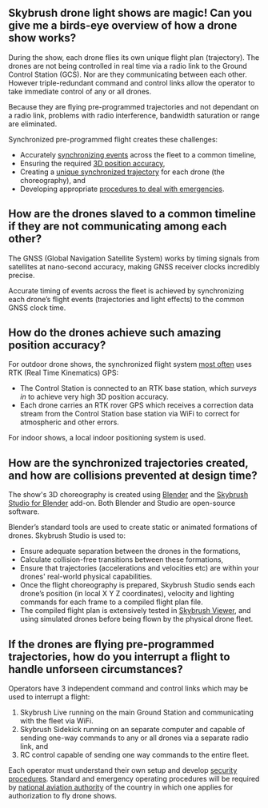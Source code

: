 
## Skybrush drone light shows are magic! Can you give me a birds-eye overview of how a drone show works?

During the show, each drone flies its own unique flight plan (trajectory). The drones are not being controlled in real time via a radio link to the Ground Control Station (GCS). Nor are they communicating between each other. However triple-redundant command and control links allow the operator to take immediate control of any or all drones.

Because they are flying pre-programmed trajectories and not dependant on a radio link, problems with radio interference, bandwidth saturation or range are eliminated.

Synchronized pre-programmed flight creates these challenges:

- Accurately [synchronizing events](#how-are-the-drones-slaved-to-a-common-timeline-if-they-are-not-communicating-among-each-other) across the fleet to a common timeline,
- Ensuring the required [3D position accuracy](#how-do-the-drones-achieve-such-amazing-position-accuracy),
- Creating a [unique synchronized trajectory](#how-are-the-synchronized-trajectories-created-and-how-are-collisions-avoided) for each drone (the choreography), and
- Developing appropriate [procedures to deal with emergencies](#if-the-drones-are-flying-pre-programmed-trajectories-how-do-you-interrupt-a-flight-to-handle-unforseen-circumstances).


## How are the drones slaved to a common timeline if they are not communicating among each other?

The GNSS (Global Navigation Satellite System) works by timing signals from satellites at nano-second accuracy, making GNSS receiver clocks incredibly precise.

Accurate timing of events across the fleet is achieved by synchronizing each drone’s flight events (trajectories and light effects) to the common GNSS clock time.


## How do the drones achieve such amazing position accuracy?

For outdoor drone shows, the synchronized flight system [most often](https://doc.collmot.com/public/faq/latest/building-custom-drones.html#should-i-use-rtk-capable-gnss-receivers-for-outdoor-drone-shows) uses RTK (Real Time Kinematics) GPS:

- The Control Station is connected to an RTK base station, which _surveys in_ to achieve very high 3D position accuracy.
- Each drone carries an RTK rover GPS which receives a correction data stream from the Control Station base station via WiFi to correct for atmospheric and other errors.

For indoor shows, a local indoor positioning system is used.


## How are the synchronized trajectories created, and how are collisions prevented at design time?

The show's 3D choreography is created using [Blender](https://www.blender.org) and the [Skybrush Studio for Blender](https://doc.collmot.com/public/skybrush-studio-for-blender/latest/index.html) add-on. Both Blender and Studio are open-source software.

Blender’s standard tools are used to create static or animated formations of drones. Skybrush Studio is used to:

- Ensure adequate separation between the drones in the formations,
- Calculate collision-free transitions between these formations,
- Ensure that trajectories (accelerations and velocities etc) are within your drones' real-world physical capabilities.
- Once the flight choreography is prepared, Skybrush Studio sends each drone’s position (in local X Y Z coordinates), velocity and lighting commands for each frame to a compiled flight plan file.
- The compiled flight plan is extensively tested in [Skybrush Viewer](https://skybrush.io/modules/viewer/), and using simulated drones before being flown by the physical drone fleet.


## If the drones are flying pre-programmed trajectories, how do you interrupt a flight to handle unforseen circumstances?

Operators have 3 independent command and control links which may be used to interrupt a flight:

1. Skybrush Live running on the main Ground Station and communicating with the fleet via WiFi.
2. Skybrush Sidekick running on an separate computer and capable of sending one-way commands to any or all drones via a separate radio link, and
3. RC control capable of sending one way commands to the entire fleet.

Each operator must understand their own setup and develop [security procedures](https://doc.collmot.com/public/faq/latest/security.html). Standard and emergency operating procedures will be required by [national aviation authority](https://doc.collmot.com/public/faq/latest/legal-issues.html) of the country in which one applies for authorization to fly drone shows.
